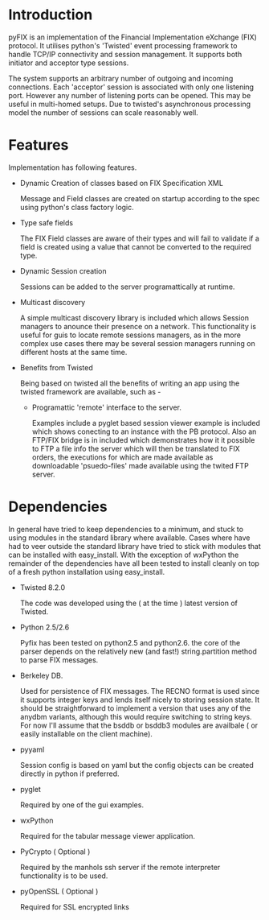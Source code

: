 # Introduction #

pyFIX is an implementation of the Financial Implementation eXchange
(FIX) protocol. It utilises python's 'Twisted' event processing
framework to handle TCP/IP connectivity and session management. It
supports both initiator and acceptor type sessions.

The system supports an arbitrary number of outgoing and incoming
connections. Each 'acceptor' session is associated with only one
listening port. However any number of listening ports can be
opened. This may be useful in multi-homed setups. Due to twisted's
asynchronous processing model the number of sessions can scale
reasonably well.

# Features #

Implementation has following features.

- Dynamic Creation of classes based on FIX Specification XML 

  Message and Field classes are created on startup according to the spec using python's class factory logic. 

- Type safe fields

  The FIX Field classes are aware of their types and will fail to
  validate if a field is created using a value that cannot be
  converted to the required type.

- Dynamic Session creation

  Sessions can be added to the server programattically at runtime.

- Multicast discovery

  A simple multicast discovery library is included which allows
  Session managers to anounce their presence on a network. This
  functionality is useful for guis to locate remote sessions managers,
  as in the more complex use cases there may be several session
  managers running on different hosts at the same time.

- Benefits from Twisted

  Being based on twisted all the benefits of writing an app using the
  twisted framework are available, such as -

  - Programattic 'remote' interface to the server.
    
    Examples include a pyglet based session viewer example is included
    which shows conecting to an instance with the PB protocol. Also an
    FTP/FIX bridge is in included which demonstrates how it it
    possible to FTP a file info the server which will then be
    translated to FIX orders, the executions for which are made
    available as downloadable 'psuedo-files' made available using the
    twited FTP server.

Dependencies 
=============  

   In general have tried to keep dependencies to a minimum, and stuck
   to using modules in the standard library where available. Cases
   where have had to veer outside the standard library have tried to
   stick with modules that can be installed with easy_install. With
   the exception of wxPython the remainder of the dependencies have
   all been tested to install cleanly on top of a fresh python
   installation using easy_install.

- Twisted 8.2.0

  The code was developed using the ( at the time ) latest version of Twisted.

- Python 2.5/2.6

  Pyfix has been tested on python2.5 and python2.6. the core of the
  parser depends on the relatively new (and fast!) string.partition
  method to parse FIX messages.

- Berkeley DB. 

  Used for persistence of FIX messages. The RECNO format is used since
  it supports integer keys and lends itself nicely to storing session
  state. It should be straightforward to implement a version that uses
  any of the anydbm variants, although this would require switching to
  string keys. For now I'll assume that the bsddb or bsddb3 modules
  are availbale ( or easily installable on the client machine).

- pyyaml

  Session config is based on yaml but the config objects can be
  created directly in python if preferred.

- pyglet

  Required by one of the gui examples.

- wxPython

  Required for the tabular message viewer application.

- PyCrypto ( Optional )

  Required by the manhols ssh server if the remote interpreter
  functionality is to be used.

- pyOpenSSL ( Optional )

  Required for SSL encrypted links

  

